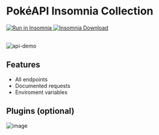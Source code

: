 # PokéAPI Insomnia Collection

<div display="flex">
  <a href="https://insomnia.rest/run/?label=Pok%C3%A9API&uri=https%3A%2F%2Fraw.githubusercontent.com%2FGabb-c%2Fpokeapi-insomnia-collection%2Fmain%2Fpokeapi.json">
    <img alt="Run in Insomnia" src="https://img.shields.io/badge/Insomnia-5849be?style=for-the-badge&logo=Insomnia&logoColor=white&label=Run%20in&labelColor=black">
  </a>
  <a href="https://insomnia.rest/download">
    <img alt="Insomnia Download" src="https://img.shields.io/badge/Insomnia-5849be?style=for-the-badge&logo=Insomnia&logoColor=white&label=Download&labelColor=black"/>
  </a>
</div>

<br/>

![api-demo](https://user-images.githubusercontent.com/65926741/121102907-19381780-c7d5-11eb-826d-7799aa074ef9.gif)


## Features

- All endpoints
- Documented requests
- Enviroment variables

## Plugins (optional)

![image](https://user-images.githubusercontent.com/65926741/121103099-79c75480-c7d5-11eb-863f-56dcddfcc0b5.png)
